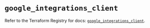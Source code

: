# `google_integrations_client`

Refer to the Terraform Registry for docs: [`google_integrations_client`](https://registry.terraform.io/providers/hashicorp/google-beta/6.8.0/docs/resources/google_integrations_client).

